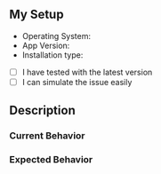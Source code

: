 <!--
Thanks for opening an issue! A few things to keep in mind:

- Before reporting a bug, please try reproducing your issue with the latest version.
- Please verify that the bug is related to the desktop app, and NOT the main web app by testing in Chrome/Firefox.
- If the issue occurs in the browser, report to https://github.com/RocketChat/Rocket.Chat instead
-->

## My Setup
- Operating System:
- App Version:
- Installation type: <!-- exe, dmg, package manager etc. -->

<!-- Answer questions by putting x in box, e.g. [x] -->
- [ ] I have tested with the latest version
- [ ] I can simulate the issue easily

## Description
<!-- If relevant, attach screenshots, and how to reproduce -->

### Current Behavior
<!-- What actually happens? -->

### Expected Behavior
<!-- What do you think should happen? -->
